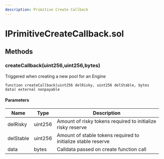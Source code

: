 ```yaml
---
description: Primitive Create Callback
---
```


# IPrimitiveCreateCallback.sol





## Methods

### createCallback(uint256,uint256,bytes)

Triggered when creating a new pool for an Engine

```solidity title="Solidity"
function createCallback(uint256 delRisky, uint256 delStable, bytes data) external nonpayable
```




#### Parameters

| Name | Type | Description |
|---|---|---|
| delRisky | uint256 | Amount of risky tokens required to initialize risky reserve |
| delStable | uint256 | Amount of stable tokens required to initialize stable reserve |
| data | bytes | Calldata passed on create function call |




